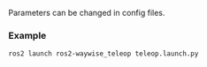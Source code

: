 Parameters can be changed in config files. 

### Example

`ros2 launch ros2-waywise_teleop teleop.launch.py`